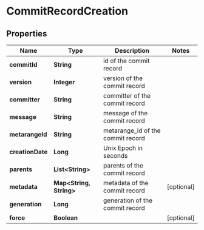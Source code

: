 

# CommitRecordCreation


## Properties

Name | Type | Description | Notes
------------ | ------------- | ------------- | -------------
**commitId** | **String** | id of the commit record | 
**version** | **Integer** | version of the commit record | 
**committer** | **String** | committer of the commit record | 
**message** | **String** | message of the commit record | 
**metarangeId** | **String** | metarange_id of the commit record | 
**creationDate** | **Long** | Unix Epoch in seconds | 
**parents** | **List&lt;String&gt;** | parents of the commit record | 
**metadata** | **Map&lt;String, String&gt;** | metadata of the commit record |  [optional]
**generation** | **Long** | generation of the commit record | 
**force** | **Boolean** |  |  [optional]



